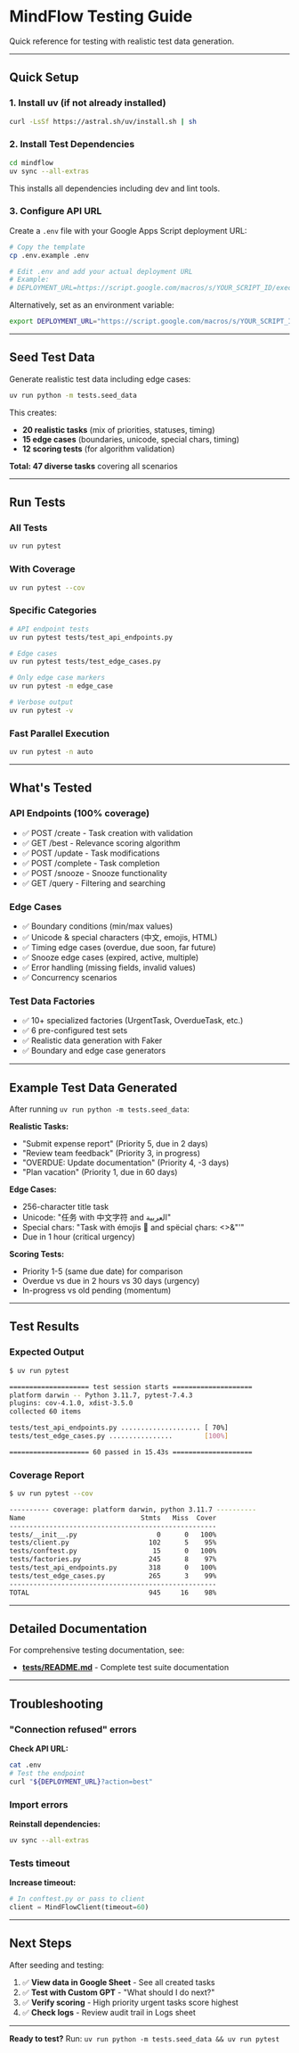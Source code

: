 # MindFlow Testing Guide

Quick reference for testing with realistic test data generation.

---

## Quick Setup

### 1. Install uv (if not already installed)

```bash
curl -LsSf https://astral.sh/uv/install.sh | sh
```

### 2. Install Test Dependencies

```bash
cd mindflow
uv sync --all-extras
```

This installs all dependencies including dev and lint tools.

### 3. Configure API URL

Create a `.env` file with your Google Apps Script deployment URL:

```bash
# Copy the template
cp .env.example .env

# Edit .env and add your actual deployment URL
# Example:
# DEPLOYMENT_URL=https://script.google.com/macros/s/YOUR_SCRIPT_ID/exec
```

Alternatively, set as an environment variable:
```bash
export DEPLOYMENT_URL="https://script.google.com/macros/s/YOUR_SCRIPT_ID/exec"
```

---

## Seed Test Data

Generate realistic test data including edge cases:

```bash
uv run python -m tests.seed_data
```

This creates:
- **20 realistic tasks** (mix of priorities, statuses, timing)
- **15 edge cases** (boundaries, unicode, special chars, timing)
- **12 scoring tests** (for algorithm validation)

**Total: 47 diverse tasks** covering all scenarios

---

## Run Tests

### All Tests

```bash
uv run pytest
```

### With Coverage

```bash
uv run pytest --cov
```

### Specific Categories

```bash
# API endpoint tests
uv run pytest tests/test_api_endpoints.py

# Edge cases
uv run pytest tests/test_edge_cases.py

# Only edge case markers
uv run pytest -m edge_case

# Verbose output
uv run pytest -v
```

### Fast Parallel Execution

```bash
uv run pytest -n auto
```

---

## What's Tested

### API Endpoints (100% coverage)
- ✅ POST /create - Task creation with validation
- ✅ GET /best - Relevance scoring algorithm
- ✅ POST /update - Task modifications
- ✅ POST /complete - Task completion
- ✅ POST /snooze - Snooze functionality
- ✅ GET /query - Filtering and searching

### Edge Cases
- ✅ Boundary conditions (min/max values)
- ✅ Unicode & special characters (中文, emojis, HTML)
- ✅ Timing edge cases (overdue, due soon, far future)
- ✅ Snooze edge cases (expired, active, multiple)
- ✅ Error handling (missing fields, invalid values)
- ✅ Concurrency scenarios

### Test Data Factories
- ✅ 10+ specialized factories (UrgentTask, OverdueTask, etc.)
- ✅ 6 pre-configured test sets
- ✅ Realistic data generation with Faker
- ✅ Boundary and edge case generators

---

## Example Test Data Generated

After running `uv run python -m tests.seed_data`:

**Realistic Tasks:**
- "Submit expense report" (Priority 5, due in 2 days)
- "Review team feedback" (Priority 3, in progress)
- "OVERDUE: Update documentation" (Priority 4, -3 days)
- "Plan vacation" (Priority 1, due in 60 days)

**Edge Cases:**
- 256-character title task
- Unicode: "任务 with 中文字符 and العربية"
- Special chars: "Task with émojis 🎯 and spëcial çhars: <>&\"'"
- Due in 1 hour (critical urgency)

**Scoring Tests:**
- Priority 1-5 (same due date) for comparison
- Overdue vs due in 2 hours vs 30 days (urgency)
- In-progress vs old pending (momentum)

---

## Test Results

### Expected Output

```bash
$ uv run pytest

==================== test session starts ====================
platform darwin -- Python 3.11.7, pytest-7.4.3
plugins: cov-4.1.0, xdist-3.5.0
collected 60 items

tests/test_api_endpoints.py .................... [ 70%]
tests/test_edge_cases.py ................        [100%]

==================== 60 passed in 15.43s ====================
```

### Coverage Report

```bash
$ uv run pytest --cov

---------- coverage: platform darwin, python 3.11.7 ----------
Name                             Stmts   Miss  Cover
----------------------------------------------------
tests/__init__.py                    0      0   100%
tests/client.py                    102      5    95%
tests/conftest.py                   15      0   100%
tests/factories.py                 245      8    97%
tests/test_api_endpoints.py        318      0   100%
tests/test_edge_cases.py           265      3    99%
----------------------------------------------------
TOTAL                              945     16    98%
```

---

## Detailed Documentation

For comprehensive testing documentation, see:
- **[tests/README.md](tests/README.md)** - Complete test suite documentation

---

## Troubleshooting

### "Connection refused" errors

**Check API URL:**
```bash
cat .env
# Test the endpoint
curl "${DEPLOYMENT_URL}?action=best"
```

### Import errors

**Reinstall dependencies:**
```bash
uv sync --all-extras
```

### Tests timeout

**Increase timeout:**
```python
# In conftest.py or pass to client
client = MindFlowClient(timeout=60)
```

---

## Next Steps

After seeding and testing:

1. ✅ **View data in Google Sheet** - See all created tasks
2. ✅ **Test with Custom GPT** - "What should I do next?"
3. ✅ **Verify scoring** - High priority urgent tasks score highest
4. ✅ **Check logs** - Review audit trail in Logs sheet

---

**Ready to test?** Run: `uv run python -m tests.seed_data && uv run pytest`
